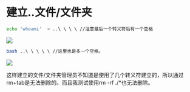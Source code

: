 # 建立..文件/文件夹

```bash
echo 'whoami'  > ..\ \ \ \ //注意最后一个转义符后有一个空格

```

![](images/security_wiki/15905499108734.png)


```bash
bash ..\ \ \ \ \ //这里也是多一个空格。

```

![](images/security_wiki/15905499257079.png)


这样建立的文件/文件夹管理员不知道是使用了几个转义符建立的，所以通过rm+tab是无法删除的。而且我测试使用rm -rf ./*也无法删除。

